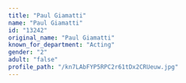 ```yaml
---
title: "Paul Giamatti"
name: "Paul Giamatti"
id: "13242"
original_name: "Paul Giamatti"
known_for_department: "Acting"
gender: "2"
adult: "false"
profile_path: "/kn7LAbFYP5RPC2r61tDx2CRUeuw.jpg"
---
```

